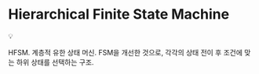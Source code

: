 # Hierarchical Finite State Machine

<aside>
💡

HFSM.
계층적 유한 상태 머신.
FSM을 개선한 것으로, 각각의 상태 전이 후 조건에 맞는 하위 상태를 선택하는 구조.

</aside>